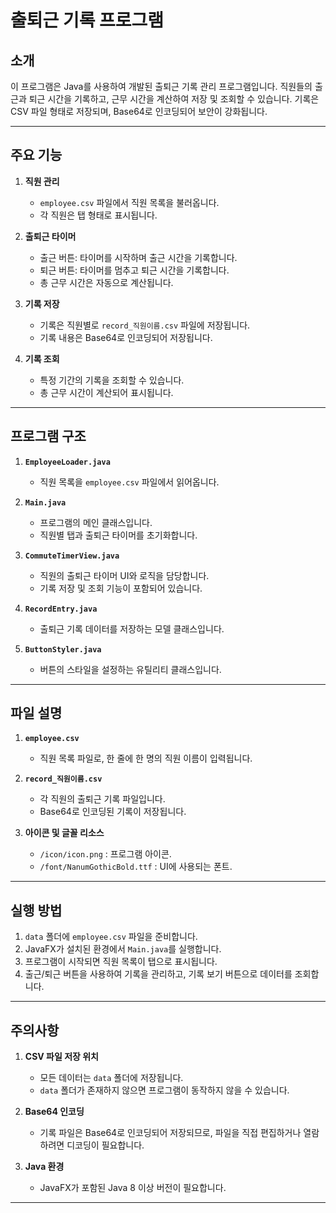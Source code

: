 # 출퇴근 기록 프로그램

## 소개
이 프로그램은 Java를 사용하여 개발된 출퇴근 기록 관리 프로그램입니다. 직원들의 출근과 퇴근 시간을 기록하고, 근무 시간을 계산하여 저장 및 조회할 수 있습니다. 기록은 CSV 파일 형태로 저장되며, Base64로 인코딩되어 보안이 강화됩니다.

---

## 주요 기능

1. **직원 관리**
   - `employee.csv` 파일에서 직원 목록을 불러옵니다.
   - 각 직원은 탭 형태로 표시됩니다.

2. **출퇴근 타이머**
   - 출근 버튼: 타이머를 시작하며 출근 시간을 기록합니다.
   - 퇴근 버튼: 타이머를 멈추고 퇴근 시간을 기록합니다.
   - 총 근무 시간은 자동으로 계산됩니다.

3. **기록 저장**
   - 기록은 직원별로 `record_직원이름.csv` 파일에 저장됩니다.
   - 기록 내용은 Base64로 인코딩되어 저장됩니다.

4. **기록 조회**
   - 특정 기간의 기록을 조회할 수 있습니다.
   - 총 근무 시간이 계산되어 표시됩니다.

---

## 프로그램 구조

1. **`EmployeeLoader.java`**
   - 직원 목록을 `employee.csv` 파일에서 읽어옵니다.

2. **`Main.java`**
   - 프로그램의 메인 클래스입니다.
   - 직원별 탭과 출퇴근 타이머를 초기화합니다.

3. **`CommuteTimerView.java`**
   - 직원의 출퇴근 타이머 UI와 로직을 담당합니다.
   - 기록 저장 및 조회 기능이 포함되어 있습니다.

4. **`RecordEntry.java`**
   - 출퇴근 기록 데이터를 저장하는 모델 클래스입니다.

5. **`ButtonStyler.java`**
   - 버튼의 스타일을 설정하는 유틸리티 클래스입니다.

---

## 파일 설명

1. **`employee.csv`**
   - 직원 목록 파일로, 한 줄에 한 명의 직원 이름이 입력됩니다.
   
2. **`record_직원이름.csv`**
   - 각 직원의 출퇴근 기록 파일입니다.
   - Base64로 인코딩된 기록이 저장됩니다.

3. **아이콘 및 글꼴 리소스**
   - `/icon/icon.png` : 프로그램 아이콘.
   - `/font/NanumGothicBold.ttf` : UI에 사용되는 폰트.

---

## 실행 방법

1. `data` 폴더에 `employee.csv` 파일을 준비합니다.
2. JavaFX가 설치된 환경에서 `Main.java`를 실행합니다.
3. 프로그램이 시작되면 직원 목록이 탭으로 표시됩니다.
4. 출근/퇴근 버튼을 사용하여 기록을 관리하고, 기록 보기 버튼으로 데이터를 조회합니다.

---

## 주의사항

1. **CSV 파일 저장 위치**
   - 모든 데이터는 `data` 폴더에 저장됩니다.
   - `data` 폴더가 존재하지 않으면 프로그램이 동작하지 않을 수 있습니다.

2. **Base64 인코딩**
   - 기록 파일은 Base64로 인코딩되어 저장되므로, 파일을 직접 편집하거나 열람하려면 디코딩이 필요합니다.

3. **Java 환경**
   - JavaFX가 포함된 Java 8 이상 버전이 필요합니다.

---
